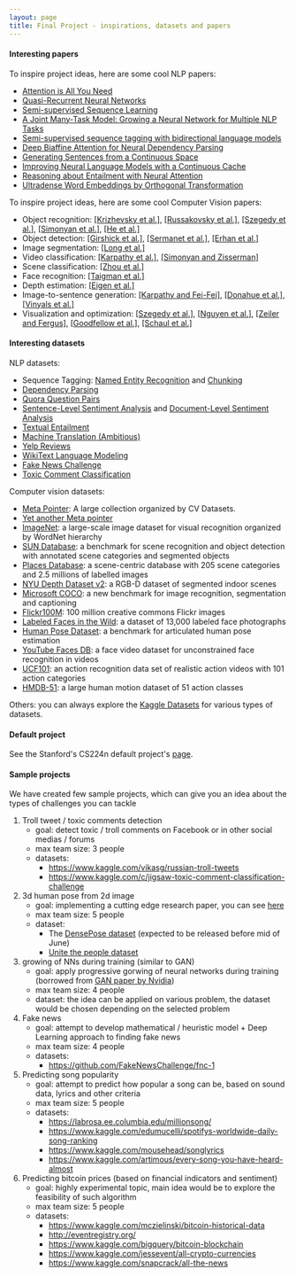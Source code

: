 ```yaml
---
layout: page
title: Final Project - inspirations, datasets and papers
---
```



#### Interesting papers
To inspire project ideas, here are some cool NLP papers:
- [Attention is All You Need](https://arxiv.org/pdf/1706.03762.pdf)
- [Quasi-Recurrent Neural Networks](https://arxiv.org/pdf/1611.01576.pdf)
- [Semi-supervised Sequence Learning](https://arxiv.org/pdf/1511.01432.pdf)
- [A Joint Many-Task Model: Growing a Neural Network for Multiple NLP Tasks](https://arxiv.org/pdf/1611.01587.pdf)
- [Semi-supervised sequence tagging with bidirectional language models](https://arxiv.org/pdf/1705.00108.pdf)
- [Deep Biaffine Attention for Neural Dependency Parsing](https://arxiv.org/pdf/1611.01734.pdf)
- [Generating Sentences from a Continuous Space](https://arxiv.org/pdf/1511.06349.pdf)
- [Improving Neural Language Models with a Continuous Cache](https://arxiv.org/pdf/1612.04426.pdf)
- [Reasoning about Entailment with Neural Attention](https://arxiv.org/pdf/1509.06664.pdf)
- [Ultradense Word Embeddings by Orthogonal Transformation](https://arxiv.org/pdf/1602.07572.pdf)

To inspire project ideas, here are some cool Computer Vision papers:
- Object recognition: [\[Krizhevsky et al.\]](http://www.cs.toronto.edu/~fritz/absps/imagenet.pdf),
[\[Russakovsky et al.\]](http://arxiv.org/abs/1409.0575),
[\[Szegedy et al.\]](http://arxiv.org/abs/1409.4842), [\[Simonyan et al.\]](http://arxiv.org/abs/1409.1556),
[\[He et al.\]](http://arxiv.org/abs/1406.4729)
- Object detection: [\[Girshick et al.\]](http://arxiv.org/abs/1311.2524),
[\[Sermanet et al.\]](http://arxiv.org/abs/1312.6229), [\[Erhan et al.\]](http://arxiv.org/abs/1312.2249)
- Image segmentation: [\[Long et al.\]](http://arxiv.org/abs/1411.4038)
- Video classification: [\[Karpathy et al.\]](http://cs.stanford.edu/people/karpathy/deepvideo/),
[\[Simonyan and Zisserman\]](http://arxiv.org/abs/1406.2199)
- Scene classification: [\[Zhou et al.\]](http://places.csail.mit.edu/)
- Face recognition: [\[Taigman et al.\]](http://www.cv-foundation.org/openaccess/content_cvpr_2014/papers/Taigman_DeepFace_Closing_the_2014_CVPR_paper.pdf)
- Depth estimation: [\[Eigen et al.\]](http://www.cs.nyu.edu/~deigen/depth/)
- Image-to-sentence generation: [\[Karpathy and Fei-Fei\]](http://cs.stanford.edu/people/karpathy/deepimagesent/),
[\[Donahue et al.\]](http://arxiv.org/abs/1411.4389), [\[Vinyals et al.\]](http://arxiv.org/abs/1411.4555)
- Visualization and optimization: [\[Szegedy et al.\]](http://arxiv.org/pdf/1312.6199v4.pdf),
[\[Nguyen et al.\]](http://arxiv.org/pdf/1312.6199v4.pdf), [\[Zeiler and Fergus\]](http://arxiv.org/abs/1311.2901),
[\[Goodfellow et al.\]](http://arxiv.org/abs/1412.6572), [\[Schaul et al.\]](http://arxiv.org/abs/1312.6055)

#### Interesting datasets

NLP datasets:
- Sequence Tagging: [Named Entity Recognition](https://www.clips.uantwerpen.be/conll2003/ner/) and [Chunking](https://www.clips.uantwerpen.be/conll2000/chunking/)
- [Dependency Parsing](https://github.com/UniversalDependencies/UD_English)
- [Quora Question Pairs](https://www.kaggle.com/c/quora-question-pairs)
- [Sentence-Level Sentiment Analysis](https://nlp.stanford.edu/sentiment/treebank.html) and [Document-Level Sentiment Analysis](http://ai.stanford.edu/~amaas/data/sentiment/)
- [Textual Entailment](https://nlp.stanford.edu/projects/snli/)
- [Machine Translation (Ambitious)](https://wit3.fbk.eu/mt.php?release=2016-01)
- [Yelp Reviews](https://www.yelp.com/dataset/challenge)
- [WikiText Language Modeling](https://www.salesforce.com/products/einstein/ai-research/the-wikitext-dependency-language-modeling-dataset/)
- [Fake News Challenge](https://github.com/FakeNewsChallenge/fnc-1)
- [Toxic Comment Classification](https://www.kaggle.com/c/jigsaw-toxic-comment-classification-challenge)


Computer vision datasets:

- [Meta Pointer](http://www.cvpapers.com/datasets.html): A large collection organized by CV Datasets.
- [Yet another Meta pointer](http://www.cvpapers.com/datasets.html)
- [ImageNet](http://http//image-net.org/): a large-scale image dataset for visual recognition organized by WordNet hierarchy
- [SUN Database](http://groups.csail.mit.edu/vision/SUN/): a benchmark for scene recognition and object detection with annotated scene categories and segmented objects
- [Places Database](http://places.csail.mit.edu/): a scene-centric database with 205 scene categories and 2.5 millions of labelled images
- [NYU Depth Dataset v2](http://cs.nyu.edu/~silberman/datasets/nyu_depth_v2.html): a RGB-D dataset of segmented indoor scenes
- [Microsoft COCO](http://mscoco.org/): a new benchmark for image recognition, segmentation and captioning
- [Flickr100M](http://yahoolabs.tumblr.com/post/89783581601/one-hundred-million-creative-commons-flickr-images): 100 million creative commons Flickr images
- [Labeled Faces in the Wild](http://yahoolabs.tumblr.com/post/89783581601/one-hundred-million-creative-commons-flickr-images): a dataset of 13,000 labeled face photographs
- [Human Pose Dataset](http://human-pose.mpi-inf.mpg.de/): a benchmark for articulated human pose estimation
- [YouTube Faces DB](http://www.cs.tau.ac.il/~wolf/ytfaces/): a face video dataset for unconstrained face recognition in videos
- [UCF101](http://crcv.ucf.edu/data/UCF101.php): an action recognition data set of realistic action videos with 101 action categories
- [HMDB-51](http://serre-lab.clps.brown.edu/resource/hmdb-a-large-human-motion-database/): a large human motion dataset of 51 action classes

Others: you can always explore the [Kaggle Datasets](https://www.kaggle.com/datasets) for various types of datasets.

#### Default project
See the Stanford's CS224n default project's [page](http://web.stanford.edu/class/cs224n/default_project/index.html).

#### Sample projects

We have created few sample projects, which can give you an idea about the
types of challenges you can tackle

1. Troll tweet / toxic comments detection
   - goal: detect toxic / troll comments on Facebook or in other social medias / forums
   - max team size: 3 people
   - datasets:
        - https://www.kaggle.com/vikasg/russian-troll-tweets
        - https://www.kaggle.com/c/jigsaw-toxic-comment-classification-challenge
1. 3d human pose from 2d image
    - goal: implementing a cutting edge research paper, you can see [here](http://densepose.org/)
    - max team size: 5 people
    - dataset:
        - The [DensePose dataset](http://densepose.org/) (expected to be released before mid of June)
        - [Unite the people dataset](http://files.is.tuebingen.mpg.de/classner/up/)
1. growing of NNs during training (similar to GAN)
    - goal: apply progressive gorwing of neural networks during training (borrowed from [GAN paper by Nvidia](http://research.nvidia.com/publication/2017-10_Progressive-Growing-of))
    - max team size: 4 people
    - dataset: the idea can be applied on various problem, the dataset would be chosen depending on the selected problem
1. Fake news
   - goal: attempt to develop mathematical / heuristic model + Deep Learning approach to finding fake news
   - max team size: 4 people
   - datasets:
       - https://github.com/FakeNewsChallenge/fnc-1
1. Predicting song popularity
    - goal: attempt to predict how popular a song can be, based on sound data, lyrics and other criteria
    - max team size: 5 people
    - datasets:
        - https://labrosa.ee.columbia.edu/millionsong/
        - https://www.kaggle.com/edumucelli/spotifys-worldwide-daily-song-ranking
        - https://www.kaggle.com/mousehead/songlyrics
        - https://www.kaggle.com/artimous/every-song-you-have-heard-almost
1. Predicting bitcoin prices (based on financial indicators and sentiment)
   - goal: highly experimental topic, main idea would be to explore the feasibility of such algorithm
   - max team size: 5 people
   - datasets:
        - https://www.kaggle.com/mczielinski/bitcoin-historical-data
        - http://eventregistry.org/
        - https://www.kaggle.com/bigquery/bitcoin-blockchain
        - https://www.kaggle.com/jessevent/all-crypto-currencies
        - https://www.kaggle.com/snapcrack/all-the-news
